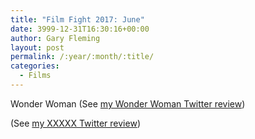 ```yaml
---
title: "Film Fight 2017: June"
date: 3999-12-31T16:30:16+00:00
author: Gary Fleming
layout: post
permalink: /:year/:month/:title/
categories:
  - Films
---
```


Wonder Woman (See [my Wonder Woman Twitter review](https://twitter.com/garyfleming/status/873925031641976832))

(See [my XXXXX Twitter review]())
